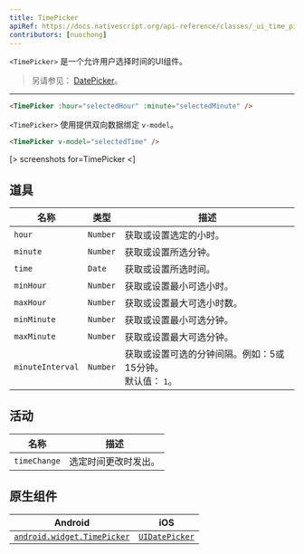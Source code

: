 ```yaml
---
title: TimePicker
apiRef: https://docs.nativescript.org/api-reference/classes/_ui_time_picker_.timepicker
contributors: [nuochong]
---
```


`<TimePicker>` 是一个允许用户选择时间的UI组件。

> 另请参见： [DatePicker](/en/docs/elements/components/date-picker)。

---

```html
<TimePicker :hour="selectedHour" :minute="selectedMinute" />
```

`<TimePicker>` 使用提供双向数据绑定 `v-model`。

```html
<TimePicker v-model="selectedTime" />
```

[> screenshots for=TimePicker <]

## 道具

| 名称 | 类型 | 描述 |
|------|------|-------------|
| `hour` | `Number` | 获取或设置选定的小时。
| `minute` | `Number` | 获取或设置所选分钟。
| `time` | `Date` | 获取或设置所选时间。
| `minHour` | `Number` | 获取或设置最小可选小时。
| `maxHour` | `Number` | 获取或设置最大可选小时数。
| `minMinute` | `Number` | 获取或设置最小可选分钟。
| `maxMinute` | `Number` | 获取或设置最大可选分钟。
| `minuteInterval` | `Number` | 获取或设置可选的分钟间隔。例如：5或15分钟。<br/>默认值： `1`。

## 活动

| 名称 | 描述 |
|------|-------------|
| `timeChange` | 选定时间更改时发出。

## 原生组件

| Android | iOS |
|---------|-----|
| [`android.widget.TimePicker`](https://developer.android.com/reference/android/widget/TimePicker) | [`UIDatePicker`](https://developer.apple.com/documentation/uikit/uidatepicker)
